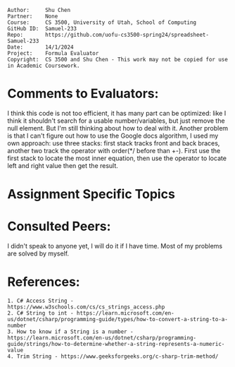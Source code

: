 ```
Author:     Shu Chen
Partner:    None
Course:     CS 3500, University of Utah, School of Computing
GitHub ID:  Samuel-233
Repo:       https://github.com/uofu-cs3500-spring24/spreadsheet-Samuel-233
Date:       14/1/2024
Project:    Formula Evaluator
Copyright:  CS 3500 and Shu Chen - This work may not be copied for use in Academic Coursework.
```

# Comments to Evaluators:

I think this code is not too efficient, it has many part can be optimized: like I think it shouldn't search for a usable number/variables, but just remove the null element. But I'm still thinking about how to deal with it.
Another problem is that I can't figure out how to use the Google docs algorithm, I used my own approach: use three stacks: first stack tracks front and back braces, another two track the operator with order(*/ before than +-). First use the first stack to locate the most inner equation, then use the operator to locate left and right value then get the result.

# Assignment Specific Topics


# Consulted Peers:

I didn't speak to anyone yet, I will do it if I have time. Most of my problems are solved by myself.

# References:

    1. C# Access String - https://www.w3schools.com/cs/cs_strings_access.php
    2. C# String to int - https://learn.microsoft.com/en-us/dotnet/csharp/programming-guide/types/how-to-convert-a-string-to-a-number
    3. How to know if a String is a number - https://learn.microsoft.com/en-us/dotnet/csharp/programming-guide/strings/how-to-determine-whether-a-string-represents-a-numeric-value
    4. Trim String - https://www.geeksforgeeks.org/c-sharp-trim-method/